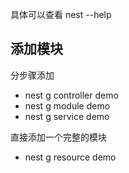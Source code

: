 具体可以查看 nest --help

## 添加模块

分步骤添加

- nest g controller demo
- nest g module demo
- nest g service demo

直接添加一个完整的模块

- nest g resource demo

